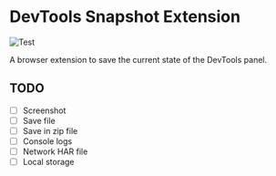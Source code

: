 # DevTools Snapshot Extension

![Test](https://github.com/nunofaria11/devtools-snapshot-ext/workflows/Test/badge.svg)

A browser extension to save the current state of the DevTools panel.

## TODO
- [ ] Screenshot
- [ ] Save file
- [ ] Save in zip file
- [ ] Console logs
- [ ] Network HAR file
- [ ] Local storage